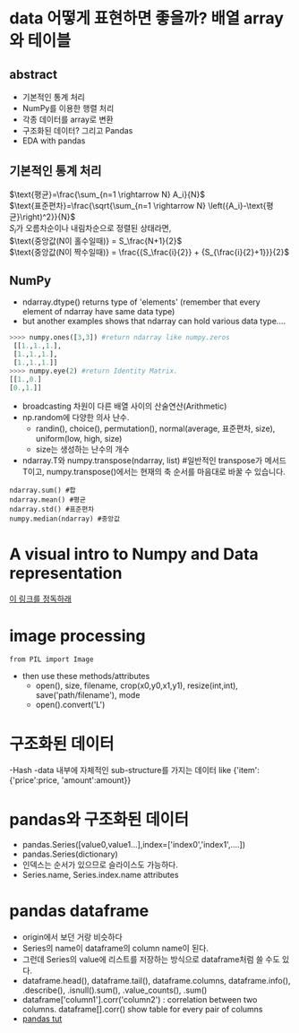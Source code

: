 # data 어떻게 표현하면 좋을까? 배열 array와 테이블

## abstract
- 기본적인 통계 처리
- NumPy를 이용한 행렬 처리
- 각종 데이터를 array로 변환
- 구조화된 데이터? 그리고 Pandas
- EDA with pandas

## 기본적인 통계 처리
$\text{평균}=\frac{\sum_{n=1 \rightarrow N} A_i}{N}$   
$\text{표준편차}=\frac{\sqrt{\sum_{n=1 \rightarrow N} \left({A_i}-\text{평균}\right)^2}}{N}$  
$S_i \text{가 오름차순이나 내림차순으로 정렬된 상태라면,}$  
$\text{중앙값(N이 홀수일때)} = S_\frac{N+1}{2}$  
$\text{중앙값(N이 짝수일때)} = \frac{{S_\frac{i}{2}} + {S_{\frac{i}{2}+1}}}{2}$  

## NumPy
- ndarray.dtype() returns type of 'elements' (remember that every element of ndarray have same data type)
- but another examples shows that ndarray can hold various data type....  

```python
>>>> numpy.ones([3,3]) #return ndarray like numpy.zeros
 [[1.,1.,1.],
 [1.,1.,1.],
 [1.,1.,1.]]
>>>> numpy.eye(2) #return Identity Matrix.
[[1.,0.]
[0.,1.]]
```  

- broadcasting 차원이 다른 배열 사이의 산술연산(Arithmetic)
- np.random에 다양한 의사 난수. 
    + randin(), choice(), permutation(), normal(average, 표준편차, size), uniform(low, high, size)
    + size는 생성하는 난수의 개수
- ndarray.T와 numpy.transpose(ndarray, list) #일반적인 transpose가 메서드 T이고, numpy.transpose()에서는 현재의 축 순서를 마음대로 바꿀 수 있습니다.
```python3
ndarray.sum() #합
ndarray.mean() #평균
ndarray.std() #표준편차
numpy.median(ndarray) #중앙값
```

# A visual intro to Numpy and Data representation  
[이 링크를 정독하래](http://jalammar.github.io/visual-numpy/)

# image processing
```
from PIL import Image
```
- then use these methods/attributes
  + open(), size, filename, crop(x0,y0,x1,y1), resize(int,int), save('path/filename'), mode
  + open().convert('L') 

# 구조화된 데이터
-Hash
-data 내부에 자체적인 sub-structure를 가지는 데이터 like {'item':{'price':price, 'amount':amount}}

# pandas와 구조화된 데이터
- pandas.Series([value0,value1...],index=['index0','index1',....])
- pandas.Series(dictionary)
- 인덱스는 순서가 있으므로 슬라이스도 가능하다.
- Series.name, Series.index.name attributes

# pandas dataframe
- origin에서 보던 거랑 비슷하다
- Series의 name이 dataframe의 column name이 된다.
- 그런데 Series의 value에 리스트를 저장하는 방식으로 dataframe처럼 쓸 수도 있다.
- dataframe.head(), dataframe.tail(), dataframe.columns, dataframe.info(), .describe(), .isnull().sum(), .value_counts(), .sum()
- dataframe['column1'].corr('column2') : correlation between two columns. dataframe[].corr() show table for every pair of columns
- [pandas tut](https://pandas.pydata.org/pandas-docs/stable/user_guide/10min.html)

